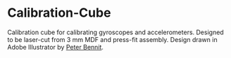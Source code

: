 Calibration-Cube
================

Calibration cube for calibrating gyroscopes and accelerometers.  Designed to be laser-cut from 3 mm MDF and press-fit  assembly.  Design drawn in Adobe Illustrator by [Peter Bennit](http://www.peteinfo.com/).

